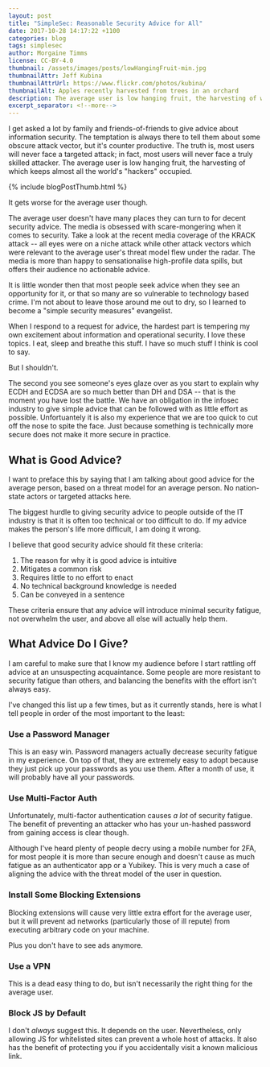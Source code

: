 ```yaml
---
layout: post
title: "SimpleSec: Reasonable Security Advice for All"
date: 2017-10-28 14:17:22 +1100
categories: blog
tags: simplesec
author: Morgaine Timms
license: CC-BY-4.0
thumbnail: /assets/images/posts/lowHangingFruit-min.jpg
thumbnailAttr: Jeff Kubina
thumbnailAttrUrl: https://www.flickr.com/photos/kubina/
thumbnailAlt: Apples recently harvested from trees in an orchard
description: The average user is low hanging fruit, the harvesting of which keeps almost all the world's "hackers" occupied.
excerpt_separator: <!--more-->
---
```


I get asked a lot by family and friends-of-friends to give advice about information security.
The temptation is always there to tell them about some obscure attack vector, but it's counter productive.
The truth is, most users will never face a targeted attack; in fact, most users will never face a truly skilled attacker.
The average user is low hanging fruit, the harvesting of which keeps almost all the world's "hackers" occupied.

{% include blogPostThumb.html %}

It gets worse for the average user though.
<!--more-->

The average user doesn't have many places they can turn to for decent security advice.
The media is obsessed with scare-mongering when it comes to security.
Take a look at the recent media coverage of the KRACK attack -- all eyes were on a niche attack while other attack vectors which were relevant to the average user's threat model flew under the radar.
The media is more than happy to sensationalise high-profile data spills, but offers their audience no actionable advice.

It is little wonder then that most people seek advice when they see an opportunity for it, or that so many are so vulnerable to technology based crime.
I'm not about to leave those around me out to dry, so I learned to become a "simple security measures" evangelist.

When I respond to a request for advice, the hardest part is tempering my own excitement about information and operational security.
I love these topics. I eat, sleep and breathe this stuff. I have so much stuff I think is cool to say.

But I shouldn't.

The second you see someone's eyes glaze over as you start to explain why ECDH and ECDSA are so much better than DH and DSA -- that is the moment you have lost the battle.
We have an obligation in the infosec industry to give simple advice that can be followed with as little effort as possible.
Unfortuantely it is also my experience that we are too quick to cut off the nose to spite the face. Just because something is technically more secure does not make it more secure in practice.

## What is Good Advice?

I want to preface this by saying that I am talking about good advice for the average person, based on a threat model for an average person. No nation-state actors or targeted attacks here.

The biggest hurdle to giving security advice to people outside of the IT industry is that it is often too technical or too difficult to do. If my advice makes the person's life more difficult, I am doing it wrong.

I believe that good security advice should fit these criteria:

1. The reason for why it is good advice is intuitive
1. Mitigates a common risk
1. Requires little to no effort to enact
1. No technical background knowledge is needed
1. Can be conveyed in a sentence

These criteria ensure that any advice will introduce minimal security fatigue, not overwhelm the user, and above all else will actually help them.

## What Advice Do I Give?

I am careful to make sure that I know my audience before I start rattling off advice at an unsuspecting acquaintance. Some people are more resistant to security fatigue than others, and balancing the benefits with the effort isn't always easy.

I've changed this list up a few times, but as it currently stands, here is what I tell people in order of the most important to the least:

### Use a Password Manager

This is an easy win. Password managers actually decrease security fatigue in my experience. On top of that, they are extremely easy to adopt because they just pick up your passwords as you use them. After a month of use, it will probably have all your passwords.

### Use Multi-Factor Auth

Unfortunately, multi-factor authentication causes _a lot_ of security fatigue. The benefit of preventing an attacker who has your un-hashed password from gaining access is clear though.

Although I've heard plenty of people decry using a mobile number for 2FA, for most people it is more than secure enough and doesn't cause as much fatigue as an authenticator app or a Yubikey. This is very much a case of aligning the advice with the threat model of the user in question.

### Install Some Blocking Extensions

Blocking extensions will cause very little extra effort for the average user, but it will prevent ad networks (particularly those of ill repute) from executing arbitrary code on your machine.

Plus you don't have to see ads anymore.

### Use a VPN

This is a dead easy thing to do, but isn't necessarily the right thing for the average user.

### Block JS by Default

I don't _always_ suggest this. It depends on the user. Nevertheless, only allowing JS for whitelisted sites can prevent a whole host of attacks. It also has the benefit of protecting you if you accidentally visit a known malicious link.